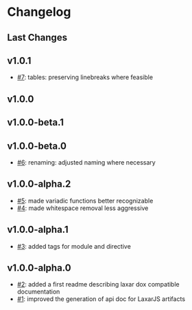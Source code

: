# Changelog

## Last Changes


## v1.0.1

- [#7](https://github.com/LaxarJS/laxar-dox/issues/7): tables: preserving linebreaks where feasible


## v1.0.0
## v1.0.0-beta.1
## v1.0.0-beta.0

- [#6](https://github.com/LaxarJS/laxar-dox/issues/6): renaming: adjusted naming where necessary


## v1.0.0-alpha.2

- [#5](https://github.com/LaxarJS/laxar-dox/issues/5): made variadic functions better recognizable
- [#4](https://github.com/LaxarJS/laxar-dox/issues/4): made whitespace removal less aggressive


## v1.0.0-alpha.1

- [#3](https://github.com/LaxarJS/laxar-dox/issues/3): added tags for module and directive


## v1.0.0-alpha.0

- [#2](https://github.com/LaxarJS/laxar-dox/issues/2): added a first readme describing laxar dox compatible documentation
- [#1](https://github.com/LaxarJS/laxar-dox/issues/1): improved the generation of api doc for LaxarJS artifacts
